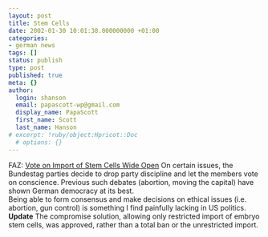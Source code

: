 ```yaml
---
layout: post
title: Stem Cells
date: 2002-01-30 10:01:38.000000000 +01:00
categories:
- german news
tags: []
status: publish
type: post
published: true
meta: {}
author:
  login: shanson
  email: papascott-wp@gmail.com
  display_name: PapaScott
  first_name: Scott
  last_name: Hanson
# excerpt: !ruby/object:Hpricot::Doc
  # options: {}
---
```

<p>FAZ: <a href="http://www.faz.com/IN/INtemplates/eFAZ/docmain.asp?rub={B1311FCC-FBFB-11D2-B228-00105A9CAF88}&amp;doc={46B7DD8B-428B-4BD1-B3BE-F32E715A6395}">Vote on Import of Stem Cells Wide Open</a> On certain issues, the Bundestag parties decide to drop party discipline and let the members vote on conscience. Previous such debates (abortion, moving the capital) have shown German democracy at its best.<br />
Being able to form consensus and make decisions on ethical issues (i.e. abortion, gun control) is something I find painfully lacking in US politics.<br />
<b>Update</b> The compromise solution, allowing only restricted import of embryo stem cells, was approved, rather than a total ban or the unrestricted import.</p>
